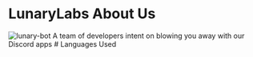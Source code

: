 # LunaryLabs About Us
<img src="https://media.discordapp.net/attachments/1067468183918891058/1067790316855369798/image.png" alt="lunary-bot">
A team of developers intent on blowing you away with our Discord apps 
# Languages Used 
<div>
 <div> 
   <img alt="" src="https://img.shields.io/badge/node.js%20-%2343853D.svg?&style=for-the-badge&logo=node.js&logoColor=white?color=9d79e0&style=for-the-badge">
   <img alt="" src="https://img.shields.io/badge/javascript%20-%23323330.svg?&style=for-the-badge&logo=javascript&logoColor=%23F7DF1E&style=for-the-badge">
   <img alt="" src="https://img.shields.io/badge/git%20-%23F05033.svg?&style=for-the-badge&logo=git&logoColor=white&style=for-the-badge">
   <img alt="" src="https://img.shields.io/badge/css3%20-%231572B6.svg?&style=for-the-badge&logo=css3&logoColor=white&style=for-the-bagde">
   <img alt="" src="https://img.shields.io/badge/react.js%20-%231572B6.svg?&style=for-the-badge&logo=react.js&logoColor=white&style=for-the-badge">
 <div>
<div>
